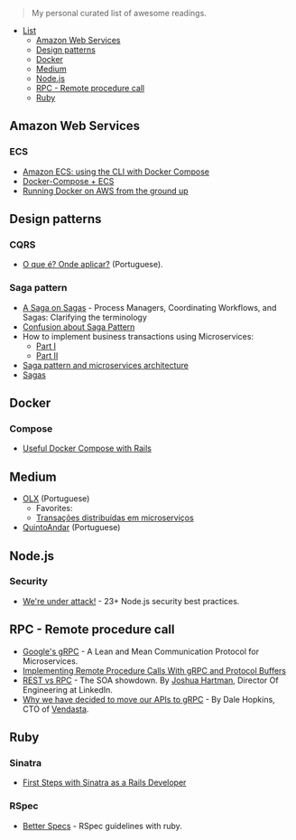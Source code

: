 > My personal curated list of awesome readings.

* [List](#list)
  * [Amazon Web Services](#amazon-web-services)
  * [Design patterns](#design-patterns)
  * [Docker](#docker)
  * [Medium](#medium)
  * [Node.js](#nodejs)
  * [RPC - Remote procedure call](#rpc---remote-procedure-call)
  * [Ruby](#ruby)

## Amazon Web Services
### ECS
* [Amazon ECS: using the CLI with Docker Compose](https://medium.com/@Electricste/amazon-ecs-using-the-cli-with-docker-compose-74287f19b181)
* [Docker-Compose + ECS](https://medium.com/@peatiscoding/docker-compose-ecs-91b033c8fdb6)
* [Running Docker on AWS from the ground up](https://www.ybrikman.com/writing/2015/11/11/running-docker-aws-ground-up/#creating-an-elb)

## Design patterns
### CQRS
* [O que é? Onde aplicar?](http://www.eduardopires.net.br/2016/07/cqrs-o-que-e-onde-aplicar/) (Portuguese).
### Saga pattern
* [A Saga on Sagas](https://docs.microsoft.com/en-us/previous-versions/msp-n-p/jj591569(v=pandp.10)) - Process Managers, Coordinating Workflows, and Sagas: Clarifying the terminology
* [Confusion about Saga Pattern](https://medium.com/@roman01la/confusion-about-saga-pattern-bbaac56e622)
* How to implement business transactions using Microservices:
  * [Part I](https://blog.couchbase.com/saga-pattern-implement-business-transactions-using-microservices-part/)
  * [Part II](https://blog.couchbase.com/saga-pattern-implement-business-transactions-using-microservices-part-2/)
* [Saga pattern and microservices architecture](https://medium.com/@tomasz_96685/saga-pattern-and-microservices-architecture-d4b46071afcf)
* [Sagas](http://vasters.com/archive/Sagas.html)

## Docker
### Compose
* [Useful Docker Compose with Rails](https://medium.com/@david.charles.weber/useful-docker-compose-with-rails-c6edcd0b9f13)

## Medium
* [OLX](https://medium.com/olxbr-tech) (Portuguese)
  * Favorites:
  * [Transações distribuídas em microserviços](https://medium.com/olxbr-tech/transações-distribu%C3%ADdas-em-microserviços-345243925da5)
* [QuintoAndar](https://medium.com/quintoandar-tech-blog) (Portuguese)

## Node.js
### Security
* [We're under attack!](https://medium.com/@nodepractices/were-under-attack-23-node-js-security-best-practices-e33c146cb87d) -  23+ Node.js security best practices.

## RPC - Remote procedure call
* [Google's gRPC](https://thenewstack.io/grpc-lean-mean-communication-protocol-microservices/) - A Lean and Mean Communication Protocol for Microservices.
* [Implementing Remote Procedure Calls With gRPC and Protocol Buffers](https://scotch.io/tutorials/implementing-remote-procedure-calls-with-grpc-and-protocol-buffers)
* [REST vs RPC](https://www.linkedin.com/pulse/rest-vs-rpc-soa-showdown-joshua-hartman/) - The SOA showdown. By [Joshua Hartman](https://www.linkedin.com/in/joshuahartman/), Director Of Engineering at LinkedIn.
* [Why we have decided to move our APIs to gRPC](https://grpc.io/blog/vendastagrpc) - By Dale Hopkins, CTO of [Vendasta](https://www.vendasta.com).

## Ruby
### Sinatra
* [First Steps with Sinatra as a Rails Developer](https://www.netguru.co/codestories/first-steps-sinatra-1)
### RSpec
* [Better Specs](http://www.betterspecs.org/) - RSpec guidelines with ruby.
